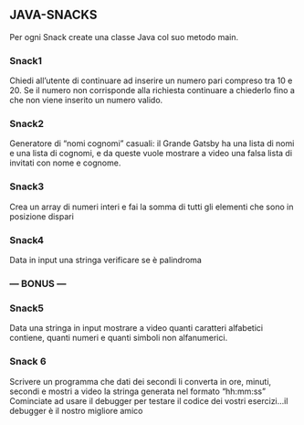 ## JAVA-SNACKS

Per ogni Snack create una classe Java col suo metodo main.
### Snack1
Chiedi all’utente di continuare ad inserire un numero pari compreso tra 10 e 20. Se il numero non corrisponde alla richiesta continuare a chiederlo fino a che non viene inserito un numero valido.

### Snack2
Generatore di “nomi cognomi” casuali: il Grande Gatsby ha una lista di nomi e una lista di cognomi, e da queste vuole mostrare a video una falsa lista di invitati con nome e cognome.

### Snack3
Crea un array di numeri interi e fai la somma di tutti gli elementi che sono in posizione dispari

### Snack4
Data in input una stringa verificare se è palindroma

### — BONUS —

### Snack5
Data una stringa in input mostrare a video quanti caratteri alfabetici contiene, quanti numeri e quanti simboli non alfanumerici.

### Snack 6
Scrivere un programma che dati dei secondi li converta in ore, minuti, secondi e mostri a video la stringa generata nel formato “hh:mm:ss”
Cominciate ad usare il debugger per testare il codice dei vostri esercizi…il debugger è il nostro migliore amico 
